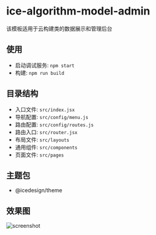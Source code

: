 # ice-algorithm-model-admin

该模板适用于云构建类的数据展示和管理后台

## 使用

- 启动调试服务: `npm start`
- 构建: `npm run build`

## 目录结构

- 入口文件: `src/index.jsx`
- 导航配置: `src/config/menu.js`
- 路由配置: `src/config/routes.js`
- 路由入口: `src/router.jsx`
- 布局文件: `src/layouts`
- 通用组件: `src/components`
- 页面文件: `src/pages`

## 主题包

- @icedesign/theme

## 效果图

![screenshot](https://img.alicdn.com/tfs/TB1R.aPDSzqK1RjSZFjXXblCFXa-2860-1580.png)

